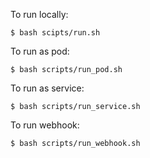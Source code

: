 To run locally:
```
$ bash scipts/run.sh
```
To run as pod:
```
$ bash scripts/run_pod.sh
```
To run as service:
```
$ bash scripts/run_service.sh
```
To run webhook:
```
$ bash scripts/run_webhook.sh
```
